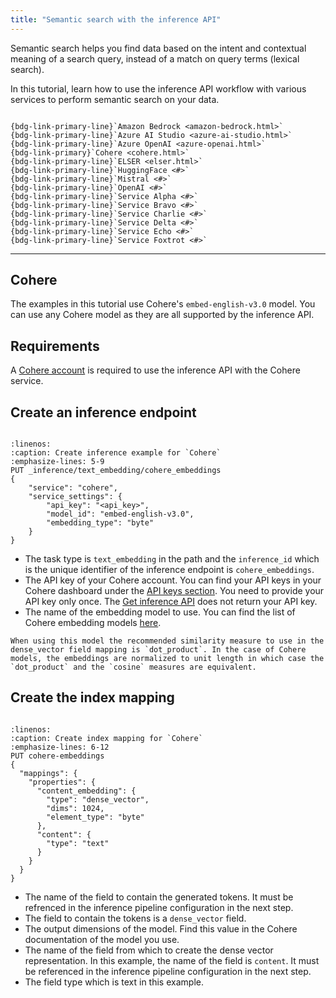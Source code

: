 ```yaml
---
title: "Semantic search with the inference API"
---
```


Semantic search helps you find data based on the intent and contextual meaning of a search query, instead of a match on query terms (lexical search).

In this tutorial, learn how to use the inference API workflow with various services to perform semantic search on your data.

```{admonition} Select your service

{bdg-link-primary-line}`Amazon Bedrock <amazon-bedrock.html>`
{bdg-link-primary-line}`Azure AI Studio <azure-ai-studio.html>`
{bdg-link-primary-line}`Azure OpenAI <azure-openai.html>`
{bdg-link-primary}`Cohere <cohere.html>`
{bdg-link-primary-line}`ELSER <elser.html>`
{bdg-link-primary-line}`HuggingFace <#>`
{bdg-link-primary-line}`Mistral <#>`
{bdg-link-primary-line}`OpenAI <#>`
{bdg-link-primary-line}`Service Alpha <#>`
{bdg-link-primary-line}`Service Bravo <#>`
{bdg-link-primary-line}`Service Charlie <#>`
{bdg-link-primary-line}`Service Delta <#>`
{bdg-link-primary-line}`Service Echo <#>`
{bdg-link-primary-line}`Service Foxtrot <#>`
```

----

## Cohere

The examples in this tutorial use Cohere's `embed-english-v3.0` model.
You can use any Cohere model as they are all supported by the inference API.

## Requirements

A [Cohere account](https://cohere.com/) is required to use the inference API with the Cohere service.

## Create an inference endpoint

```{include} snippets/inference-endpoint.md
```

```{code-block} bash
:linenos:
:caption: Create inference example for `Cohere`
:emphasize-lines: 5-9
PUT _inference/text_embedding/cohere_embeddings
{
    "service": "cohere",
    "service_settings": {
        "api_key": "<api_key>",
        "model_id": "embed-english-v3.0",
        "embedding_type": "byte"
    }
}
```

* The task type is `text_embedding` in the path and the `inference_id` which is the unique identifier of the inference endpoint is `cohere_embeddings`.
* The API key of your Cohere account. You can find your API keys in your Cohere dashboard under the [API keys section](https://dashboard.cohere.com/api-keys). You need to provide your API key only once. The [Get inference API](https://www.elastic.co/guide/en/elasticsearch/reference/current/get-inference-api.html) does not return your API key.
* The name of the embedding model to use. You can find the list of Cohere embedding models [here](https://docs.cohere.com/reference/embed).

```{note}
When using this model the recommended similarity measure to use in the dense_vector field mapping is `dot_product`. In the case of Cohere models, the embeddings are normalized to unit length in which case the `dot_product` and the `cosine` measures are equivalent.
```

## Create the index mapping

```{include} snippets/index-mapping.md
```

```{code-block} bash
:linenos:
:caption: Create index mapping for `Cohere`
:emphasize-lines: 6-12
PUT cohere-embeddings
{
  "mappings": {
    "properties": {
      "content_embedding": {
        "type": "dense_vector",
        "dims": 1024,
        "element_type": "byte"
      },
      "content": {
        "type": "text"
      }
    }
  }
}
```

* The name of the field to contain the generated tokens. It must be refrenced in the inference pipeline configuration in the next step.
* The field to contain the tokens is a `dense_vector` field.
* The output dimensions of the model. Find this value in the Cohere documentation of the model you use.
* The name of the field from which to create the dense vector representation. In this example, the name of the field is `content`. It must be referenced in the inference pipeline configuration in the next step.
* The field type which is text in this example.